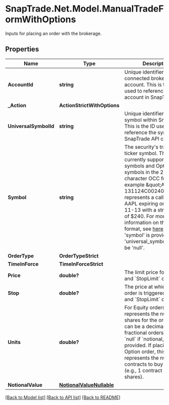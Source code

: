 # SnapTrade.Net.Model.ManualTradeFormWithOptions
Inputs for placing an order with the brokerage.

## Properties

Name | Type | Description | Notes
------------ | ------------- | ------------- | -------------
**AccountId** | **string** | Unique identifier for the connected brokerage account. This is the UUID used to reference the account in SnapTrade. | 
**_Action** | **ActionStrictWithOptions** |  | 
**UniversalSymbolId** | **string** | Unique identifier for the symbol within SnapTrade. This is the ID used to reference the symbol in SnapTrade API calls. | [optional] 
**Symbol** | **string** | The security&#39;s trading ticker symbol. This currently supports stock symbols and Options symbols in the 21 character OCC format. For example \&quot;AAPL  131124C00240000\&quot; represents a call option on AAPL expiring on 2024-11-13 with a strike price of $240. For more information on the OCC format, see [here](https://en.wikipedia.org/wiki/Option_symbol#OCC_format). If &#39;symbol&#39; is provided, then &#39;universal_symbol_id&#39; must be &#39;null&#39;. | [optional] 
**OrderType** | **OrderTypeStrict** |  | 
**TimeInForce** | **TimeInForceStrict** |  | 
**Price** | **double?** | The limit price for &#x60;Limit&#x60; and &#x60;StopLimit&#x60; orders. | [optional] 
**Stop** | **double?** | The price at which a stop order is triggered for &#x60;Stop&#x60; and &#x60;StopLimit&#x60; orders. | [optional] 
**Units** | **double?** | For Equity orders, this represents the number of shares for the order. This can be a decimal for fractional orders. Must be &#x60;null&#x60; if &#x60;notional_value&#x60; is provided. If placing an Option order, this field represents the number of contracts to buy or sell. (e.g., 1 contract &#x3D; 100 shares). | [optional] 
**NotionalValue** | [**NotionalValueNullable**](NotionalValueNullable.md) |  | [optional] 

[[Back to Model list]](../README.md#documentation-for-models) [[Back to API list]](../README.md#documentation-for-api-endpoints) [[Back to README]](../README.md)

